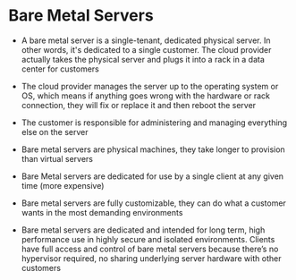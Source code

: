 # **Bare Metal Servers**

- A bare metal server is a single-tenant, dedicated physical server. In other words, it's dedicated to a single customer. The cloud provider actually takes the physical server and plugs it into a rack in a data center for customers
 
 
- The cloud provider manages the server up to the operating system or OS, which means if anything goes wrong with the hardware or rack connection, they will fix or replace it and then reboot the server
 
 
- The customer is responsible for administering and managing everything else on the server
 
 
- Bare metal servers are physical machines, they take longer to provision than virtual servers
 
 
- Bare Metal servers are dedicated for use by a single client at any given time (more expensive)
 
 
- Bare metal servers are fully customizable, they can do what a customer wants in the most demanding environments
 
 
- Bare metal servers are dedicated and intended for long term, high performance use in highly secure and isolated environments. Clients have full access and control of bare metal servers because there’s no hypervisor required, no sharing underlying server hardware with other customers
